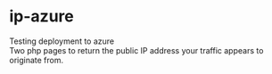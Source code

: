 # ip-azure
Testing deployment to azure  
Two php pages to return the public IP address your traffic appears to originate from.
